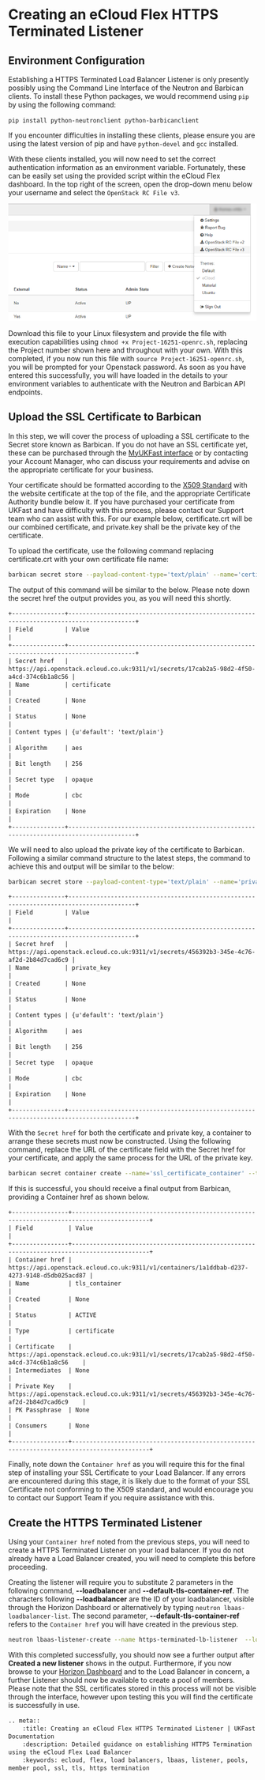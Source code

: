 # Creating an eCloud Flex HTTPS Terminated Listener

## Environment Configuration

Establishing a HTTPS Terminated Load Balancer Listener is only presently possibly using the Command Line Interface of the Neutron and Barbican clients. To install these Python packages, we would recommend using `pip` by using the following command:

`pip install python-neutronclient python-barbicanclient`

If you encounter difficulties in installing these clients, please ensure you are using the latest version of pip and have `python-devel` and `gcc` installed.

With these clients installed, you will now need to set the correct authentication information as an environment variable. Fortunately, these can be easily set using the provided script within the eCloud Flex dashboard. In the top right of the screen, open the drop-down menu below your username and select the `OpenStack RC File v3`.

![Find the OpenStack RC File](../files/openrcfile.png)

Download this file to your Linux filesystem and provide the file with execution capabilities using `chmod +x Project-16251-openrc.sh`, replacing the Project number shown here and throughout with your own. With this completed, if you now run this file with `source Project-16251-openrc.sh`, you will be prompted for your Openstack password. As soon as you have entered this successfully, you will have loaded in the details to your environment variables to authenticate with the Neutron and Barbican API endpoints.

## Upload the SSL Certificate to Barbican

In this step, we will cover the process of uploading a SSL certificate to the Secret store known as Barbican. If you do not have an SSL certificate yet, these can be purchased through the [MyUKFast interface](https://www.ukfast.co.uk/sslcertificate.html) or by contacting your Account Manager, who can discuss your requirements and advise on the appropriate certificate for your business.

Your certificate should be formatted according to the [X509 Standard](https://tools.ietf.org/html/rfc5280) with the website certificate at the top of the file, and the appropriate Certificate Authority bundle below it. If you have purchased your certificate from UKFast and have difficulty with this process, please contact our Support team who can assist with this. For our example below, certificate.crt will be our combined certificate, and private.key shall be the private key of the certificate.

To upload the certificate, use the following command replacing certificate.crt with your own certificate file name:

```bash
barbican secret store --payload-content-type='text/plain' --name='certificate' --payload="$(cat certificate.crt)"
```

The output of this command will be similar to the below. Please note down the secret href the output provides you, as you will need this shortly.

```
+---------------+-----------------------------------------------------------------------------------------+
| Field         | Value                                                                                   |
+---------------+-----------------------------------------------------------------------------------------+
| Secret href   | https://api.openstack.ecloud.co.uk:9311/v1/secrets/17cab2a5-98d2-4f50-a4cd-374c6b1a8c56 |
| Name          | certificate                                                                             |
| Created       | None                                                                                    |
| Status        | None                                                                                    |
| Content types | {u'default': 'text/plain'}                                                              |
| Algorithm     | aes                                                                                     |
| Bit length    | 256                                                                                     |
| Secret type   | opaque                                                                                  |
| Mode          | cbc                                                                                     |
| Expiration    | None                                                                                    |
+---------------+-----------------------------------------------------------------------------------------+
```

We will need to also upload the private key of the certificate to Barbican. Following a similar command structure to the latest steps, the command to achieve this and output will be similar to the below:

```bash
barbican secret store --payload-content-type='text/plain' --name='private_key' --payload="$(cat private.key)"
```

```
+---------------+-----------------------------------------------------------------------------------------+
| Field         | Value                                                                                   |
+---------------+-----------------------------------------------------------------------------------------+
| Secret href   | https://api.openstack.ecloud.co.uk:9311/v1/secrets/456392b3-345e-4c76-af2d-2b84d7cad6c9 |
| Name          | private_key                                                                             |
| Created       | None                                                                                    |
| Status        | None                                                                                    |
| Content types | {u'default': 'text/plain'}                                                              |
| Algorithm     | aes                                                                                     |
| Bit length    | 256                                                                                     |
| Secret type   | opaque                                                                                  |
| Mode          | cbc                                                                                     |
| Expiration    | None                                                                                    |
+---------------+-----------------------------------------------------------------------------------------+
```

With the `Secret href` for both the certificate and private key, a container to arrange these secrets must now be constructed. Using the following command, replace the URL of the certificate field with the Secret href for your certificate, and apply the same process for the URL of the private key.

```bash
barbican secret container create --name='ssl_certificate_container' --type='certificate' --secret="certificate=https://api.openstack.ecloud.co.uk:9311/v1/secrets/17cab2a5-98d2-4f50-a4cd-374c6b1a8c56" --secret="private_key=https://api.openstack.ecloud.co.uk:9311/v1/secrets/456392b3-345e-4c76-af2d-2b84d7cad6c9"
```

If this is successful, you should receive a final output from Barbican, providing a Container href as shown below.

```
+----------------+--------------------------------------------------------------------------------------------+
| Field          | Value                                                                                      |
+----------------+--------------------------------------------------------------------------------------------+
| Container href | https://api.openstack.ecloud.co.uk:9311/v1/containers/1a1ddbab-d237-4273-9148-d5db025acd87 |
| Name           | tls_container                                                                              |
| Created        | None                                                                                       |
| Status         | ACTIVE                                                                                     |
| Type           | certificate                                                                                |
| Certificate    | https://api.openstack.ecloud.co.uk:9311/v1/secrets/17cab2a5-98d2-4f50-a4cd-374c6b1a8c56    |
| Intermediates  | None                                                                                       |
| Private Key    | https://api.openstack.ecloud.co.uk:9311/v1/secrets/456392b3-345e-4c76-af2d-2b84d7cad6c9    |
| PK Passphrase  | None                                                                                       |
| Consumers      | None                                                                                       |
+----------------+--------------------------------------------------------------------------------------------+
```

Finally, note down the `Container href` as you will require this for the final step of installing your SSL Certificate to your Load Balancer. If any errors are encountered during this stage, it is likely due to the format of your SSL Certificate not conforming to the X509 standard, and would encourage you to contact our Support Team if you require assistance with this.

## Create the HTTPS Terminated Listener

Using your `Container href` noted from the previous steps, you will need to create a HTTPS Terminated Listener on your load balancer. If you do not already have a Load Balancer created, you will need to complete this before proceeding.

Creating the listener will require you to substitute 2 parameters in the following command, **--loadbalancer** and **--default-tls-container-ref**. The characters following **--loadbalancer** are the ID of your loadbalancer, visible through the Horizon Dashboard or alternatively by typing `neutron lbaas-loadbalancer-list`. The second parameter, **--default-tls-container-ref** refers to the `Container href` you will have created in the previous step.

```bash
neutron lbaas-listener-create --name https-terminated-lb-listener  --loadbalancer ba873541-7ed2-4b55-b3f8-9dc6ec3761cd --protocol TERMINATED_HTTPS --protocol-port 443 --default-tls-container-ref  https://api.openstack.ecloud.co.uk:9311/v1/containers/1a1ddbab-d237-4273-9148-d5db025acd87
```

With this completed successfully, you should now see a further output after **Created a new listener** shows in the output. Furthermore, if you now browse to your [Horizon Dashboard](https://api.openstack.ecloud.co.uk/project/ngloadbalancersv2) and to the Load Balancer in concern, a further Listener should now be available to create a pool of members. Please note that the SSL certificates stored in this process will not be visible through the interface, however upon testing this you will find the certificate is successfully in use.

```eval_rst
.. meta::
    :title: Creating an eCloud Flex HTTPS Terminated Listener | UKFast Documentation
    :description: Detailed guidance on establishing HTTPS Termination  using the eCloud Flex Load Balancer
    :keywords: ecloud, flex, load balancers, lbaas, listener, pools, member pool, ssl, tls, https termination
```
